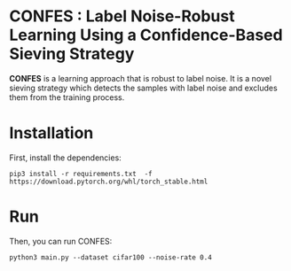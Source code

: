 # CONFES : Label Noise-Robust Learning Using a Confidence-Based Sieving Strategy
**CONFES** is a learning approach that is robust to label noise. It is a novel sieving strategy which detects the samples with label noise and excludes them from the training process. 

# Installation
First, install the dependencies:
```
pip3 install -r requirements.txt  -f https://download.pytorch.org/whl/torch_stable.html
```

# Run
Then, you can run CONFES:

```
python3 main.py --dataset cifar100 --noise-rate 0.4 
```


